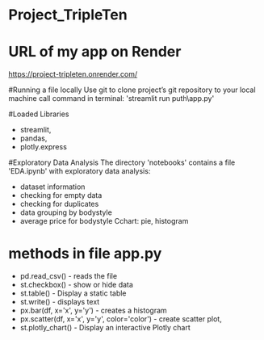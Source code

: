 # Project_TripleTen

# URL of my app on Render
https://project-tripleten.onrender.com/

#Running a file locally
Use git to clone project’s git repository to your local machine
call command in terminal: 'streamlit run puth\app.py'

#Loaded Libraries
- streamlit,
- pandas,
- plotly.express

#Exploratory Data Analysis
The directory 'notebooks' contains a file 'EDA.ipynb' with exploratory data analysis:
- dataset information
- checking for empty data
- checking for duplicates
- data grouping by bodystyle
- average price for bodystyle
  Cchart: pie, histogram

# methods in file app.py
- pd.read_csv() - reads the file
- st.checkbox() - show or hide data
- st.table() - Display a static table
- st.write() - displays text
- px.bar(df, x='x', y='y') - creates a histogram
- px.scatter(df, x='x', y='y', color='color') - create scatter plot,
- st.plotly_chart() - Display an interactive Plotly chart
